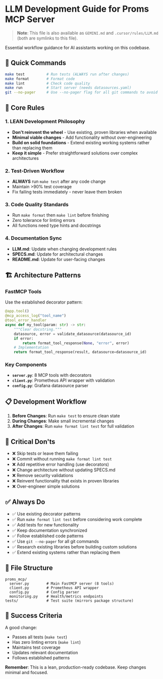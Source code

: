 # LLM Development Guide for Proms MCP Server

> **Note**: This file is also available as `GEMINI.md` and `.cursor/rules/LLM.md` (both are symlinks to this file).

Essential workflow guidance for AI assistants working on this codebase.

## 🚀 Quick Commands

```bash
make test          # Run tests (ALWAYS run after changes)
make format        # Format code 
make lint          # Check code quality
make run           # Start server (needs datasources.yaml)
git --no-pager     # Use --no-pager flag for all git commands to avoid pagination
```

## 🎯 Core Rules

### 1. LEAN Development Philosophy
- **Don't reinvent the wheel** - Use existing, proven libraries when available
- **Minimal viable changes** - Add functionality without over-engineering
- **Build on solid foundations** - Extend existing working systems rather than replacing them
- **Keep it simple** - Prefer straightforward solutions over complex architectures

### 2. Test-Driven Workflow
- **ALWAYS** run `make test` after any code change
- Maintain >90% test coverage
- Fix failing tests immediately - never leave them broken

### 3. Code Quality Standards
- Run `make format` then `make lint` before finishing
- Zero tolerance for linting errors
- All functions need type hints and docstrings

### 4. Documentation Sync
- **LLM.md**: Update when changing development rules
- **SPECS.md**: Update for architectural changes  
- **README.md**: Update for user-facing changes

## 🏗️ Architecture Patterns

### FastMCP Tools
Use the established decorator pattern:

```python
@app.tool()
@mcp_access_log("tool_name")
@tool_error_handler
async def my_tool(param: str) -> str:
    """Clear docstring."""
    datasource, error = validate_datasource(datasource_id)
    if error:
        return format_tool_response(None, "error", error)
    # Implementation
    return format_tool_response(result, datasource=datasource_id)
```

### Key Components
- **`server.py`**: 8 MCP tools with decorators
- **`client.py`**: Prometheus API wrapper with validation
- **`config.py`**: Grafana datasource parser

## 📋 Development Workflow

1. **Before Changes**: Run `make test` to ensure clean state
2. **During Changes**: Make small incremental changes
3. **After Changes**: Run `make format lint test` for full validation

## 🚨 Critical Don'ts

- ❌ Skip tests or leave them failing
- ❌ Commit without running `make format lint test`
- ❌ Add repetitive error handling (use decorators)
- ❌ Change architecture without updating SPECS.md
- ❌ Remove security validations
- ❌ Reinvent functionality that exists in proven libraries
- ❌ Over-engineer simple solutions

## ✅ Always Do

- ✅ Use existing decorator patterns
- ✅ Run `make format lint test` before considering work complete
- ✅ Add tests for new functionality
- ✅ Keep documentation synchronized
- ✅ Follow established code patterns
- ✅ Use `git --no-pager` for all git commands
- ✅ Research existing libraries before building custom solutions
- ✅ Extend existing systems rather than replacing them

## 🔧 File Structure

```
proms_mcp/
  server.py        # Main FastMCP server (8 tools)
  client.py        # Prometheus API wrapper  
  config.py        # Config parser
  monitoring.py    # Health/metrics endpoints
tests/             # Test suite (mirrors package structure)
```

## 🎯 Success Criteria

A good change:
- Passes all tests (`make test`)
- Has zero linting errors (`make lint`) 
- Maintains test coverage
- Updates relevant documentation
- Follows established patterns

**Remember**: This is a lean, production-ready codebase. Keep changes minimal and focused. 
